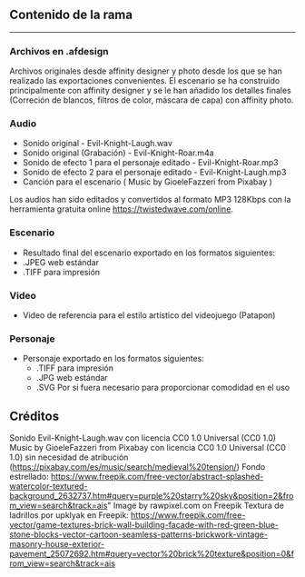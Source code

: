 ## Contenido de la rama

---

### Archivos en .afdesign
  Archivos originales desde affinity designer y photo desde los que se han realizado las exportaciones convenientes. 
  El escenario se ha construido principalmente con affinity designer y se le han añadido los detalles finales 
  (Correción de blancos, filtros de color, máscara de capa) con affinity photo.
  
### Audio
  - Sonido original - Evil-Knight-Laugh.wav
  - Sonido original (Grabación) - Evil-Knight-Roar.m4a
  - Sonido de efecto 1 para el personaje editado - Evil-Knight-Roar.mp3
  - Sonido de efecto 2 para el personaje editado - Evil-Knight-Laugh.mp3
  - Canción para el escenario ( Music by GioeleFazzeri from Pixabay )

  Los audios han sido editados y convertidos al formato MP3 128Kbps con la herramienta gratuita online https://twistedwave.com/online.
  
### Escenario
  - Resultado final del escenario exportado en los formatos siguientes:
  -  .JPEG web estándar
  -  .TIFF para impresión

### Video
  - Video de referencia para el estilo artístico del videojuego (Patapon)

### Personaje
  - Personaje exportado en los formatos siguientes:
    - .TIFF para impresión
    - .JPG web estándar
    - .SVG Por si fuera necesario para proporcionar comodidad en el uso

## Créditos

Sonido Evil-Knight-Laugh.wav con licencia CC0 1.0 Universal (CC0 1.0)
Music by GioeleFazzeri from Pixabay con licencia CC0 1.0 Universal (CC0 1.0) sin necesidad de atribución (https://pixabay.com/es/music/search/medieval%20tension/)
Fondo estrellado: https://www.freepik.com/free-vector/abstract-splashed-watercolor-textured-background_2632737.htm#query=purple%20starry%20sky&position=2&from_view=search&track=ais" Image by rawpixel.com on Freepik
Textura de ladrillos por upklyak en Freepik: https://www.freepik.com/free-vector/game-textures-brick-wall-building-facade-with-red-green-blue-stone-blocks-vector-cartoon-seamless-patterns-brickwork-vintage-masonry-house-exterior-pavement_25072692.htm#query=vector%20brick%20texture&position=0&from_view=search&track=ais 
